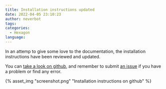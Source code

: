 ```yaml
---
title: Installation instructions updated
date: 2022-04-05 23:10:23
author: neverbot
tags:
categories:
  - Hexagon
language:
---
```


In an attemp to give some love to the documentation, the installation instructions have been reviewed and updated.

You can [take a look on github](https://github.com/maldorne/hexagon/blob/master/docs/install/readme.md), and remember to submit [an issue](https://github.com/maldorne/hexagon/issues) if you have a problem or find any error.

{% asset_img "screenshot.png" "Installation instructions on github" %}
